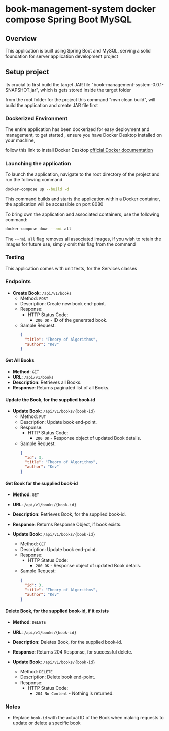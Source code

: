 # book-management-system docker compose Spring Boot MySQL

## Overview

This application is built using Spring Boot and MySQL, serving a solid foundation for server application development project

## Setup project

its crucial to first build the target JAR file "book-management-system-0.0.1-SNAPSHOT.jar", which is gets stored inside the target folder 

from the root folder for the project this command "mvn clean build", will build the application and create JAR file first

### Dockerized Environment

The entire application has been dockerized for easy deployment and management, to get started , ensure you have Docker Desktop installed on your machine,

follow this link to install Docker Desktop [official Docker documentation](https://docs.docker.com/engine/install/)

### Launching the application

To launch the application, navigate to the root directory of the project and run the following command

```bash
docker-compose up --build -d
```

This command builds and starts the application within a Docker container, the application will be accessible on port 8080

To bring own the application and associated containers, use the following command:

```bash
docker-compose down --rmi all
```
The `--rmi all` flag removes all associated images, if you wish to retain the images for future use, simply omit this flag from the command

### Testing

This application comes with unit tests, for the Services classes

### Endpoints

- **Create Book**: `/api/v1/books`
    - Method: `POST`
    - Description: Create new book end-point.
    - Response:
        - HTTP Status Code:
            - `200 OK` - ID of the generated book.
    - Sample Request:
      ```json
      {
        "title": "Theory of Algorithms",
        "author": "Kev"
      }
      ```
#### Get All Books

- **Method**: `GET`
- **URL**: `/api/v1/books`
- **Description**: Retrieves all Books.
- **Response**: Returns paginated list of all Books.

#### Update the Book, for the supplied book-id

- **Update Book**: `/api/v1/books/{book-id}`
    - Method: `PUT`
    - Description: Update book end-point.
    - Response:
        - HTTP Status Code:
            - `200 OK` - Response object of updated Book details.
    - Sample Request:
      ```json
      {
        "id": 3,
        "title": "Theory of Algorithms",
        "author": "Kev"
      }
      ```

#### Get Book for the supplied book-id

- **Method**: `GET`
- **URL**: `/api/v1/books/{book-id}`
- **Description**: Retrieves Book, for the supplied book-id.
- **Response**: Returns Response Object, if book exists.

- **Update Book**: `/api/v1/books/{book-id}`
    - Method: `GET`
    - Description: Update book end-point.
    - Response:
        - HTTP Status Code:
            - `200 OK` - Response object of updated Book details.
    - Sample Request:
      ```json
      {
        "id": 3,
        "title": "Theory of Algorithms",
        "author": "Kev"
      }
      ```

#### Delete Book, for the supplied book-id, if it exists

- **Method**: `DELETE`
- **URL**: `/api/v1/books/{book-id}`
- **Description**: Deletes Book, for the supplied book-id.
- **Response**: Returns 204 Response, for successful delete.

- **Update Book**: `/api/v1/books/{book-id}`
    - Method: `DELETE`
    - Description: Delete book end-point.
    - Response:
        - HTTP Status Code:
            - `204 No Content` - Nothing is returned.

### Notes

-  Replace `book-id` with the actual ID of the Book when making requests to update or delete a specific book